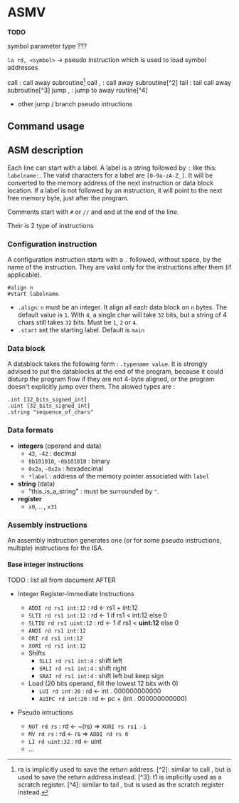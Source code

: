# ASMV

**TODO**

symbol parameter type ???

`la rd, <symbol>` -> pseudo instruction which is used to load symbol addresses

call <symbol>: call away subroutine[^1]
call <rd>, <symbol>: call away subroutine[^2]
tail <symbol>: tail call away subroutine[^3]
jump <symbol>, <rt>: jump to away routine[^4]
[^1]: ra is implicitly used to save the return address. [^2]: similar to call <symbol>, but <rd> is used to save the return address instead. [^3]: t1 is implicitly used as a scratch register. [^4]: similar to tail <symbol>, but <rt> is used as the scratch register instead.

+ other jump / branch pseudo intructions


## Command usage

## ASM description

Each line can start with a label. A label is a string followed by `:` like this: `labelname:`. The valid characters for a label are `[0-9a-zA-Z_]`. It will be converted to the memory address of the next instruction or data block location. If a label is not followed by an instruction, it will point to the next free memory byte, just after the program.

Comments start with `#` or `//` and end at the end of the line.

Their is 2 type of instructions

### Configuration instruction

A configuration instruction starts with a `.` followed, without space, by the name of the instruction. They are valid only for the instructions after them (if applicable).

```
#align n
#start labelname
```

- `.align`: `n` must be an integer. It align all each data block on `n` bytes. The default value is `1`. With `4`, a single char will take `32` bits, but a string of 4 chars still takes `32` bits. Must be `1`, `2` or `4`.
- `.start` set the starting label. Default is `main`

### Data block

A datablock takes the following form : `.typename value`. It is strongly advised to put the datablocks at the end of the program, because it could disturp the program flow if they are not 4-byte aligned, or the program doesn't explicitly jump over them. The alowed types are :

```
.int [32_bits_signed_int]
.uint [32_bits_signed_int]
.string "sequence_of_chars"
```


### Data formats

- **integers** (operand and data)
  - `42`, `-42` : decimal
  - `0b101010`, `-0b101010` : binary
  - `0x2a`, `-0x2a` : hexadecimal
  - `*label` : address of the memory pointer associated with `label`
- **string** (data)
  - "this_is_a_string" : must be surrounded by `"`.
- **register**
  - `x0`, ..., `x31`

### Assembly instructions

An assembly instruction generates one (or for some pseudo instructions, multiple) instructions for the ISA.

#### Base integer instructions

TODO : list all from document AFTER

- Integer Register-Immediate Instructions
  - `ADDI rd rs1 int:12` : rd <- rs1 + int:12
  - `SLTI rd rs1 int:12` : rd <- 1 if rs1 < int:12 else 0
  - `SLTIU rd rs1 uint:12` : rd <- 1 if rs1 < **uint:12** else 0
  - `ANDI rd rs1 int:12`
  - `ORI rd rs1 int:12`
  - `XORI rd rs1 int:12`
  - Shifts
    - `SLLI rd rs1 int:4` : shift left
    - `SRLI rd rs1 int:4` : shift right
    - `SRAI rd rs1 int:4` : shift left but keep sign
  - Load (20 bits operand, fill the lowest 12 bits with 0)
    - `LUI rd int:20` : rd <- int . 000000000000
    - `AUIPC rd int:20` : rd <- pc + (int . 000000000000)

- Pseudo intructions
  - `NOT rd rs` : rd <- ~(rs)  => `XORI rs rs1 -1`
  - `MV rd rs` : rd <- rs  => `ADDI rd rs 0`
  - `LI rd uint:32` : rd <- uint
  - ...

